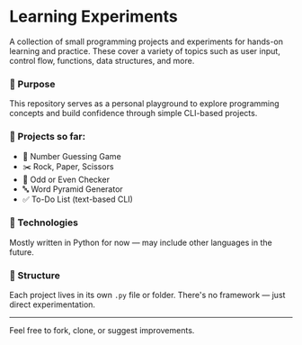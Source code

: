 # Learning Experiments

A collection of small programming projects and experiments for hands-on learning and practice. These cover a variety of topics such as user input, control flow, functions, data structures, and more.

### 🧠 Purpose
This repository serves as a personal playground to explore programming concepts and build confidence through simple CLI-based projects.

### 🧪 Projects so far:
- 🎲 Number Guessing Game
- ✂️ Rock, Paper, Scissors
- 🧮 Odd or Even Checker
- 🔤 Word Pyramid Generator
- ✅ To-Do List (text-based CLI)

### 🔧 Technologies
Mostly written in Python for now — may include other languages in the future.

### 📁 Structure
Each project lives in its own `.py` file or folder. There's no framework — just direct experimentation.

---

Feel free to fork, clone, or suggest improvements.
